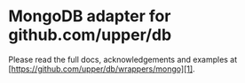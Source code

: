 # MongoDB adapter for github.com/upper/db

Please read the full docs, acknowledgements and examples at
[https://github.com/upper/db/wrappers/mongo][1].

[1]: https://github.com/upper/db/wrappers/mongo
